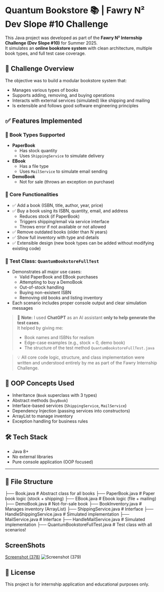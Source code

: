 # Quantum Bookstore 📚 | Fawry N² Dev Slope #10 Challenge

This Java project was developed as part of the **Fawry N² Internship Challenge (Dev Slope #10)** for Summer 2025.  
It simulates an **online bookstore system** with clean architecture, multiple book types, and full test case coverage.

## 💼 Challenge Overview
The objective was to build a modular bookstore system that:
- Manages various types of books
- Supports adding, removing, and buying operations
- Interacts with external services (simulated) like shipping and mailing
- Is extensible and follows good software engineering principles

## ✅ Features Implemented

### 📘 Book Types Supported
- **PaperBook**
  - Has stock quantity
  - Uses `ShippingService` to simulate delivery
- **EBook**
  - Has a file type
  - Uses `MailService` to simulate email sending
- **DemoBook**
  - Not for sale (throws an exception on purchase)

### 🔄 Core Functionalities
- ✅ Add a book (ISBN, title, author, year, price)
- ✅ Buy a book using its ISBN, quantity, email, and address
  - Reduces stock (if PaperBook)
  - Triggers shipping/email via service interface
  - Throws error if not available or not allowed
- ✅ Remove outdated books (older than N years)
- ✅ Show full inventory with type and details
- ✅ Extensible design (new book types can be added without modifying existing code)

### 🧪 Test Class: `QuantumBookstoreFullTest`
- Demonstrates all major use cases:
  - Valid PaperBook and EBook purchases
  - Attempting to buy a DemoBook
  - Out-of-stock handling
  - Buying non-existent ISBN
  - Removing old books and listing inventory
- Each scenario includes proper console output and clear simulation messages

> 🧠 **Note:** I used **ChatGPT** as an AI assistant **only to help generate the test cases**.  
> It helped by giving me:
> - Book names and ISBNs for realism
> - Edge-case examples (e.g., stock = 0, demo book)
> - The structure of the test method `QuantumBookstoreFullTest.java`

> 💡 All core code logic, structure, and class implementation were written and understood entirely by me as part of the Fawry Internship Challenge.

## 🧠 OOP Concepts Used
- Inheritance (`Book` superclass with 3 types)
- Abstract methods (`buyBook`)
- Interface-based services (`ShippingService`, `MailService`)
- Dependency Injection (passing services into constructors)
- ArrayList to manage inventory
- Exception handling for business rules

## 🛠 Tech Stack
- Java 8+
- No external libraries
- Pure console application (OOP focused)

---

## 📂 File Structure
├── Book.java # Abstract class for all books
├── PaperBook.java # Paper book logic (stock + shipping)
├── EBook.java # Ebook logic (file + mailing)
├── DemoBook.java # Not-for-sale book
├── BookInventory.java # Manages inventory (ArrayList)
├── ShippingService.java # Interface
├── HandleShippingService.java # Simulated implementation
├── MailService.java # Interface
├── HandleMailService.java # Simulated implementation
├── QuantumBookstoreFullTest.java # Test class with all scenarios!
## ScreenShots
[Screenshot (378)](https://github.com/user-attachments/assets/0dffdc02-dc89-48e8-a586-c2eb6766b141)
![Screenshot (379)](https://github.com/user-attachments/assets/e954f646-c11e-4dd7-9c49-8ed0405d1f4c)

## 📌 License
This project is for internship application and educational purposes only.
